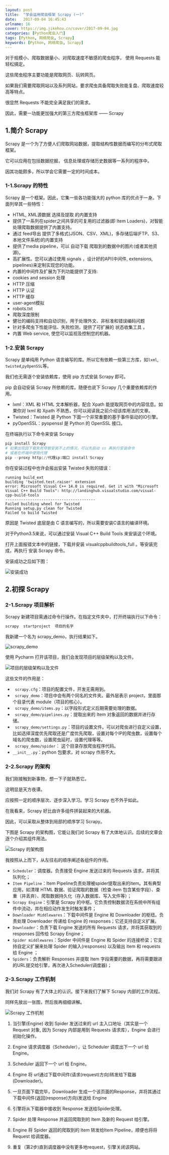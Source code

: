 ```yaml
---
layout: post
title:  "学会运用爬虫框架 Scrapy (一)"
date:   2017-09-04 16:45:43
urlname: 16
cover: https://img.jikehou.cn/cover/2017-09-04.jpg
categories: [Python爬虫入门]
tags: [Python, 网络爬虫, Scrapy]
keywords: [Python, 网络爬虫, Scrapy]
---
```

对于规模小、爬取数据量小、对爬取速度不敏感的爬虫程序， 使用 Requests 能轻松搞定。

这些爬虫程序主要功能是爬取网页、玩转网页。

如果我们需要爬取网站以及系列网站，要求爬虫具备爬取失败能复盘、爬取速度较高等特点。

很显然 Requests 不能完全满足我们的需求。

因此，需要一功能更加强大的第三方爬虫框架库 —— Scrapy
<!-- more -->
## 1.简介 Scrapy
Scrapy 是一个为了方便人们爬取网站数据，提取结构性数据而编写的分布式爬取框架。

它可以应用在包括数据挖掘， 信息处理或存储历史数据等一系列的程序中。

因其功能颇多，所以学会它需要一定的时间成本。

### 1-1.Scrapy 的特性
Scrapy 是一个框架。因此，它集一些各功能强大的 python 库的优点于一身。下面列举其一些特性：
- HTML, XML源数据 选择及提取 的内置支持
- 提供了一系列在spider之间共享的可复用的过滤器(即 Item Loaders)，对智能处理爬取数据提供了内置支持。
- 通过 feed导出 提供了多格式(JSON、CSV、XML)，多存储后端(FTP、S3、本地文件系统)的内置支持
- 提供了media pipeline，可以 自动下载 爬取到的数据中的图片(或者其他资源)。
- 高扩展性。您可以通过使用 signals ，设计好的API(中间件, extensions, pipelines)来定制实现您的功能。
- 内置的中间件及扩展为下列功能提供了支持:
 - cookies and session 处理
 - HTTP 压缩
 - HTTP 认证
 - HTTP 缓存
 - user-agent模拟
 - robots.txt
 - 爬取深度限制
- 健壮的编码支持和自动识别，用于处理外文、非标准和错误编码问题
- 针对多爬虫下性能评估、失败检测，提供了可扩展的 状态收集工具 。
- 内置 Web service, 使您可以监视及控制您的机器。

### 1-2.安装 Scrapy
Scrapy 是单纯用 Python 语言编写的库。所以它有依赖一些第三方库，如`lxml`, `twisted`,`pyOpenSSL`等。

我们也无需逐个安装依赖库，使用 pip 方式安装 Scrapy 即可。

pip 会自动安装 Scrapy 所依赖的库。随便也说下 Scrapy 几个重要依赖库的作用。

- lxml：XML 和 HTML 文本解析器，配合 Xpath 能提取网页中的内容信息。如果你对 lxml 和 Xpath 不熟悉，你可以阅读我之前介绍该库用法的文章。
- Twisted：Twisted 是 Python 下面一个非常重要的基于事件驱动的IO引擎。
- pyOpenSSL：pyopenssl 是 Python 的 OpenSSL 接口。

在终端执行以下命令来安装 Scrapy
```python
pip install Scrapy 
# 如果出现因下载失败导致安装不上的情况，可以先启动 ss 再执行安装命令
# 或者在终端中使用代理
pip --proxy http://代理ip:端口 install Scrapy 
```

你在安装过程中也许会报出安装 Twisted 失败的错误：
```shell
running build_ext
building 'twisted.test.raiser' extension
error: Microsoft Visual C++ 14.0 is required. Get it with "Microsoft Visual C++ Build Tools": http://landinghub.visualstudio.com/visual-cpp-build-tools
----------------------------------------
Failed building wheel for Twisted
Running setup.py clean for Twisted
Failed to build Twisted
```

原因是 Twisted 底层是由 C 语言编写的，所以需要安装C语言的编译环境。

对于Python3.5来说，可以通过安装 Visual C++ Build Tools 来安装这个环境。

打开上面报错文本中的链接，下载并安装  visualcppbuildtools_full 。等安装完成，再执行 安装 Scrapy 命令。

安装成功之后如下图：

![安装成功](https://img.jikehou.cn/img/39_2.png)


## 2.初探 Scrapy
### 2-1.Scrapy 项目解析
Scrapy 新建项目需通过命令行操作。在指定文件夹中，打开终端执行以下命令：
```python
scrapy  startproject  项目的名字
```
我新建一个名为 scrapy_demo，执行结果如下。

![scrapy_demo](https://img.jikehou.cn/img/39_3.png)

使用 Pycharm 打开该项目，我们会发现项目的层级架构以及文件。

![项目的层级架构以及文件](https://img.jikehou.cn/img/39_4.png)
 
这些文件的作用是：
- ` scrapy.cfg`：项目的配置文件，开发无需用到。
- ` scrapy_demo`：项目中会有两个同名的文件夹。最外层表示 project，里面那个目录代表 module（项目的核心）。
- ` scrapy_demo/items.py`：以字段形式定义后期需要处理的数据。
- ` scrapy_demo/pipelines.py`：提取出来的 Item 对象返回的数据并进行存储。
- ` scrapy_demo/settings.py`：项目的设置文件。可以对爬虫进行自定义设置，比如选择深度优先爬取还是广度优先爬取，设置对每个IP的爬虫数，设置每个域名的爬虫数，设置爬虫延时，设置代理等等。
- ` scrapy_demo/spider`： 这个目录存放爬虫程序代码。
- `__init__.py`：python 包要求，对 scrapy 作用不大。


### 2-2.Scrapy 的架构
我们刚接触到新事物，想一下子就熟悉它。

这明显是天方夜谭。

应按照一定的顺序层次、逐步深入学习。学习 Scrapy 也不外乎如此。

在我看来，Scrapy 好比由许多组件拼装起来的大机器。

因此，可以采取从整体到局部的顺序学习 Scrapy。

下图是 Scrapy 的架构图，它能让我们对 Scrapy 有了大体地认识。后续的文章会逐个介绍其组件用法。

![Scrapy 的架构图](https://img.jikehou.cn/img/39_5.png)

我按照从上而下，从左往右的顺序阐述各组件的作用。
- `Scheduler`：调度器。负责接受 Engine 发送过来的 Requests 请求，并将其队列化；
- `Item Pipeline`：Item Pipeline负责处理被spider提取出来的item。其有典型应用，如清理 HTML 数据、验证爬取的数据（检查 item 包含某些字段）、查重（并丢弃）、爬取数据持久化（存入数据库、写入文件等）；
- `Scrapy Engine`：引擎是 Scrapy 的中枢。它负责控制数据流在系统中所有组件中流动，并在相应动作发生时触发事件；
- `Downloader Middlewares`：下载中间件是 Engine 和 Downloader 的枢纽。负责处理 Downloader 传递给 Engine 的 responses；它还支持自定义扩展。
- `Downloader`：负责下载 Engine 发送的所有 Requests 请求，并将其获取到的 responses 回传给 Scrapy Engine；
- `Spider middlewares`：Spider 中间件是 Engine 和 Spider 的连接桥梁；它支持自定义扩展来处理 Spider 的输入(responses) 以及输出 item 和 requests 给 Engine ；
- `Spiders`：负责解析 Responses 并提取 Item 字段需要的数据，再将需要跟进的URL提交给引擎，再次进入Scheduler(调度器)；

### 2-3.Scrapy 工作机制
我们对 Scrapy 有了大体上的认识。接下来我们了解下 Scrapy 内部的工作流程。

同样先放出一张图，然后我再细细讲解。

![Scrapy 工作机制](https://img.jikehou.cn/img/39_6.png)

1. 当引擎(Engine) 收到 Spider 发送过来的 url 主入口地址（其实是一个 Request 对象, 因为 Scrapy 内部是用到 Requests 请求库），Engine 会进行初始化操作。

2. Engine 请求调度器（Scheduler），让 Scheduler 调度出下一个 url 给 Engine。

3. Scheduler 返回下一个 url 给 Engine。

4. Engine 将 url通过下载中间件(请求(request)方向)转发给下载器(Downloader)。

5. 一旦页面下载完毕，Downloader 生成一个该页面的Response，并将其通过下载中间件(返回(response)方向)发送给 Engine

6. 引擎将从下载器中接收到 Response 发送给Spider处理。

7. Spider 处理 Response 并返回爬取到的 Item 及新的 Request 给引擎。

8. Engine 将 Spider 返回的爬取到的 Item 转发给Item Pipeline，顺便也将将 Request 给调度器。

9. 重复（第2步)直到调度器中没有更多地request，引擎关闭该网站。